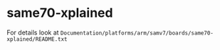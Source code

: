 # same70-xplained

For details look at
`Documentation/platforms/arm/samv7/boards/same70-xplained/README.txt`
